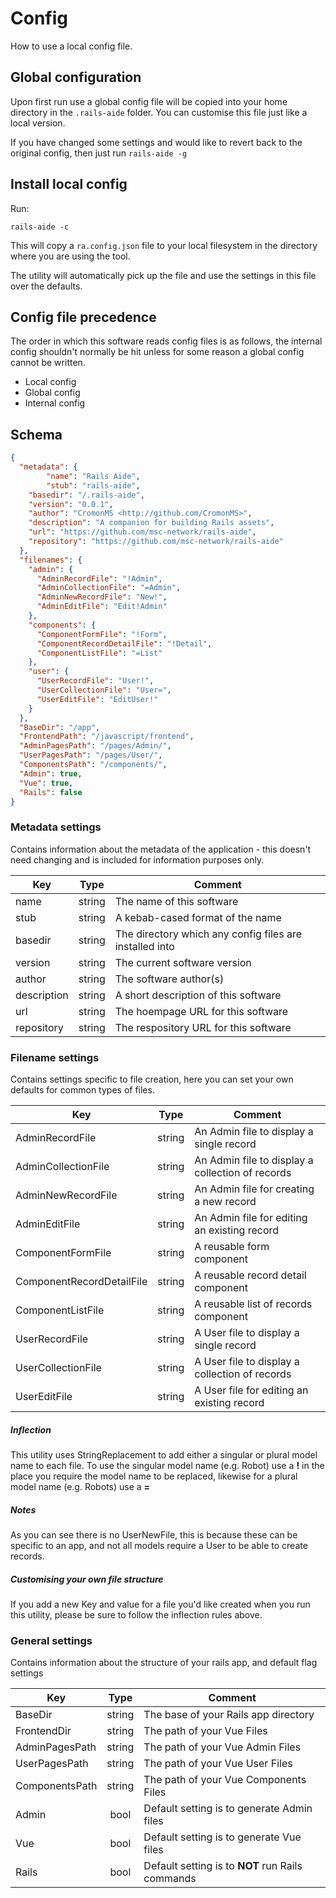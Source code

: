 # Config

How to use a local config file.

## Global configuration

Upon first run use a global config file will be copied into your home directory in the ```.rails-aide``` folder. You can customise this file just like a local version. 

If you have changed some settings and would like to revert back to the original config, then just run ```rails-aide -g```

## Install local config

Run:

```shell
rails-aide -c
```

This will copy a ```ra.config.json``` file to your local filesystem in the directory where you are using the tool.

The utility will automatically pick up the file and use the settings in this file over the defaults.

## Config file precedence

The order in which this software reads config files is as follows, the internal config shouldn't normally be hit unless for some reason a global config cannot be written.

* Local config
* Global config
* Internal config

## Schema

```json
{
  "metadata": {
		"name": "Rails Aide",
		"stub": "rails-aide",
    "basedir": "/.rails-aide",
    "version": "0.0.1",
    "author": "CromonMS <http://github.com/CromonMS>",
    "description": "A companion for building Rails assets",
    "url": "https://github.com/msc-network/rails-aide",
    "repository": "https://github.com/msc-network/rails-aide"
  },
  "filenames": {
    "admin": {
      "AdminRecordFile": "!Admin",
      "AdminCollectionFile": "=Admin",
      "AdminNewRecordFile": "New!",
      "AdminEditFile": "Edit!Admin"
    },
    "components": {
      "ComponentFormFile": "!Form",
      "ComponentRecordDetailFile": "!Detail",
      "ComponentListFile": "=List"
    },
    "user": {
      "UserRecordFile": "User!",
      "UserCollectionFile": "User=",
      "UserEditFile": "EditUser!"
    }
  },
  "BaseDir": "/app",
  "FrontendPath": "/javascript/frontend",
  "AdminPagesPath": "/pages/Admin/",
  "UserPagesPath": "/pages/User/",
  "ComponentsPath": "/components/",
  "Admin": true,
  "Vue": true,
  "Rails": false
}
```

### Metadata settings

Contains information about the metadata of the application - this doesn't need changing and is included for information purposes only.

| Key                   | Type   | Comment                                                    |
|-----------------------|:------:|------------------------------------------------------------|
| name                  | string | The name of this software                                  |
| stub                  | string | A kebab-cased format of the name                           |
| basedir               | string | The directory which any config files are installed into    |
| version               | string | The current software version                               |
| author                | string | The software author(s)                                     |
| description           | string | A short description of this software                       |
| url                   | string | The hoempage URL for this software                         |
| repository            | string | The respository URL for this software                      |

### Filename settings

Contains settings specific to file creation, here you can set your own defaults for common types of files.

| Key                   | Type   | Comment                                                          |
|-----------------------|:------:|------------------------------------------------------------------|
| AdminRecordFile             | string | An Admin file to display a single record                   |
| AdminCollectionFile         | string | An Admin file to display a collection of records           |
| AdminNewRecordFile          | string | An Admin file for creating a new record                    |
| AdminEditFile               | string | An Admin file for editing an existing record               |
| ComponentFormFile           | string | A reusable form component                                  |
| ComponentRecordDetailFile   | string | A reusable record detail component                         |
| ComponentListFile           | string | A reusable list of records component                       |
| UserRecordFile              | string | A User file to display a single record                     |
| UserCollectionFile          | string | A User file to display a collection of records             |
| UserEditFile                | string | A User file for editing an existing record                 |

##### Inflection

This utility uses StringReplacement to add either a singular or plural model name to each file. To use the singular model name (e.g. Robot) use a **!** in the place you require the model name to be replaced, likewise for a plural model name (e.g. Robots) use a **=**

##### Notes 

As you can see there is no UserNewFile, this is because these can be specific to an app, and not all models require a User to be able to create records.

##### Customising your own file structure

If you add a new Key and value for a file you'd like created when you run this utility, please be sure to follow the inflection rules above.

### General settings

Contains information about the structure of your rails app, and default flag settings

| Key                   | Type   | Comment                                                    |
|-----------------------|:------:|------------------------------------------------------------|
| BaseDir               | string | The base of your Rails app directory                       |
| FrontendDir           | string | The path of your Vue Files                                 |
| AdminPagesPath        | string | The path of your Vue Admin Files                           |
| UserPagesPath         | string | The path of your Vue User Files                            |
| ComponentsPath        | string | The path of your Vue Components Files                      |
| Admin                 | bool   | Default setting is to generate Admin files                 |
| Vue                   | bool   | Default setting is to generate Vue files                   |
| Rails                 | bool   | Default setting is to **NOT** run Rails commands           |
